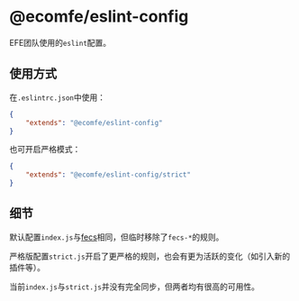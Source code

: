 # @ecomfe/eslint-config

EFE团队使用的`eslint`配置。

## 使用方式

在`.eslintrc.json`中使用：

```json
{
    "extends": "@ecomfe/eslint-config"
}
```

也可开启严格模式：

```json
{
    "extends": "@ecomfe/eslint-config/strict"
}
```

## 细节

默认配置`index.js`与[fecs](https://github.com/ecomfe/fecs)相同，但临时移除了`fecs-*`的规则。

严格版配置`strict.js`开启了更严格的规则，也会有更为活跃的变化（如引入新的插件等）。

当前`index.js`与`strict.js`并没有完全同步，但两者均有很高的可用性。
